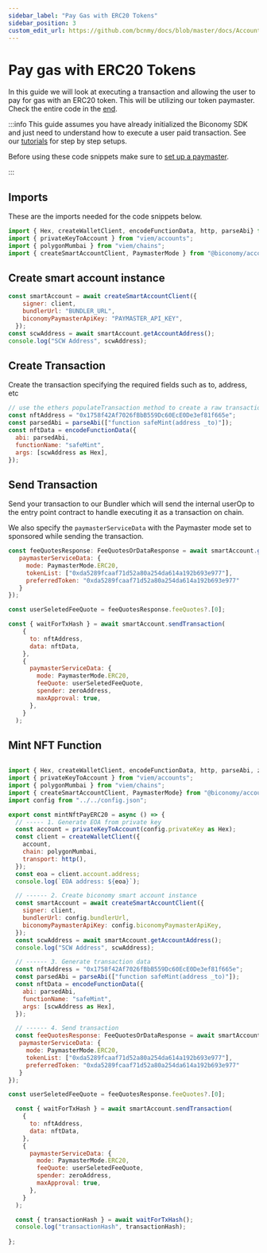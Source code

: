 ```yaml
---
sidebar_label: "Pay Gas with ERC20 Tokens"
sidebar_position: 3
custom_edit_url: https://github.com/bcnmy/docs/blob/master/docs/Account/transactions/erc20.md
---
```


# Pay gas with ERC20 Tokens

In this guide we will look at executing a transaction and allowing the user to pay for gas with an ERC20 token. This will be utilizing our token paymaster. Check the entire code in the [end](/account/transactions/erc20#mint-nft-function).

:::info
This guide assumes you have already initialized the Biconomy SDK and just need to understand how to execute a user paid transaction. See our [tutorials](/category/tutorials) for step by step setups.

Before using these code snippets make sure to [set up a paymaster](/dashboard/paymaster).

:::

## Imports

These are the imports needed for the code snippets below.

```javascript
import { Hex, createWalletClient, encodeFunctionData, http, parseAbi} from "viem";
import { privateKeyToAccount } from "viem/accounts";
import { polygonMumbai } from "viem/chains";
import { createSmartAccountClient, PaymasterMode } from "@biconomy/account";
```

## Create smart account instance


```javascript
const smartAccount = await createSmartAccountClient({
    signer: client,
    bundlerUrl: "BUNDLER_URL",
    biconomyPaymasterApiKey: "PAYMASTER_API_KEY",
  });
const scwAddress = await smartAccount.getAccountAddress();
console.log("SCW Address", scwAddress);
```

## Create Transaction

Create the transaction specifying the required fields such as to, address, etc

```javascript
// use the ethers populateTransaction method to create a raw transaction
const nftAddress = "0x1758f42Af7026fBbB559Dc60EcE0De3ef81f665e";
const parsedAbi = parseAbi(["function safeMint(address _to)"]);
const nftData = encodeFunctionData({
  abi: parsedAbi,
  functionName: "safeMint",
  args: [scwAddress as Hex],
});
```

## Send Transaction

Send your transaction to our Bundler which will send the internal userOp to the entry point contract to handle executing it as a transaction on chain.

We also specify the `paymasterServiceData` with the Paymaster mode set to sponsored while sending the transaction. 

```javascript
const feeQuotesResponse: FeeQuotesOrDataResponse = await smartAccount.getTokenFees(transaction, {
   paymasterServiceData: {
     mode: PaymasterMode.ERC20,
     tokenList: ["0xda5289fcaaf71d52a80a254da614a192b693e977"],
     preferredToken: "0xda5289fcaaf71d52a80a254da614a192b693e977"
   }
});

const userSeletedFeeQuote = feeQuotesResponse.feeQuotes?.[0];

const { waitForTxHash } = await smartAccount.sendTransaction(
    {
      to: nftAddress,
      data: nftData,
    },
    {
      paymasterServiceData: {
        mode: PaymasterMode.ERC20,
        feeQuote: userSeletedFeeQuote,
        spender: zeroAddress,
        maxApproval: true,
      },
    }
  );
```


## Mint NFT Function

```javascript

import { Hex, createWalletClient, encodeFunctionData, http, parseAbi, zeroAddress} from "viem";
import { privateKeyToAccount } from "viem/accounts";
import { polygonMumbai } from "viem/chains";
import { createSmartAccountClient, PaymasterMode} from "@biconomy/account";
import config from "../../config.json";

export const mintNftPayERC20 = async () => {
  // ----- 1. Generate EOA from private key
  const account = privateKeyToAccount(config.privateKey as Hex);
  const client = createWalletClient({
    account,
    chain: polygonMumbai,
    transport: http(),
  });
  const eoa = client.account.address;
  console.log(`EOA address: ${eoa}`);

  // ------ 2. Create biconomy smart account instance
  const smartAccount = await createSmartAccountClient({
    signer: client,
    bundlerUrl: config.bundlerUrl,
    biconomyPaymasterApiKey: config.biconomyPaymasterApiKey,
  });
  const scwAddress = await smartAccount.getAccountAddress();
  console.log("SCW Address", scwAddress);

  // ------ 3. Generate transaction data
  const nftAddress = "0x1758f42Af7026fBbB559Dc60EcE0De3ef81f665e";
  const parsedAbi = parseAbi(["function safeMint(address _to)"]);
  const nftData = encodeFunctionData({
    abi: parsedAbi,
    functionName: "safeMint",
    args: [scwAddress as Hex],
  });

  // ------ 4. Send transaction
  const feeQuotesResponse: FeeQuotesOrDataResponse = await smartAccount.getTokenFees(transaction, {
   paymasterServiceData: {
     mode: PaymasterMode.ERC20,
     tokenList: ["0xda5289fcaaf71d52a80a254da614a192b693e977"],
     preferredToken: "0xda5289fcaaf71d52a80a254da614a192b693e977"
   }
});

const userSeletedFeeQuote = feeQuotesResponse.feeQuotes?.[0];

  const { waitForTxHash } = await smartAccount.sendTransaction(
    {
      to: nftAddress,
      data: nftData,
    },
    {
      paymasterServiceData: {
        mode: PaymasterMode.ERC20,
        feeQuote: userSeletedFeeQuote,
        spender: zeroAddress,
        maxApproval: true,
      },
    }
  );

  const { transactionHash } = await waitForTxHash();
  console.log("transactionHash", transactionHash);
  
};
```
